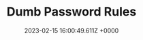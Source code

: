 ---
title: "Dumb Password Rules"
link: "https://dumbpasswordrules.com/"
date: "2023-02-15 16:00:49.611Z +0000"
description: "A compilation of sites with dumb password rules."
category: "security"
---